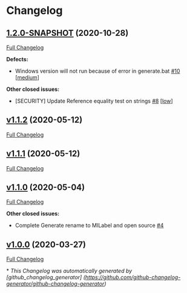 # Changelog

## [1.2.0-SNAPSHOT](https://github.com/NASA-PDS/mi-label/tree/1.2.0-SNAPSHOT) (2020-10-28)

[Full Changelog](https://github.com/NASA-PDS/mi-label/compare/v1.1.2...1.2.0-SNAPSHOT)

**Defects:**

- Windows version will not run because of error in generate.bat [\#10](https://github.com/NASA-PDS/mi-label/issues/10) [[medium](https://github.com/NASA-PDS/mi-label/labels/medium)]

**Other closed issues:**

- \[SECURITY\] Update Reference equality test on strings [\#8](https://github.com/NASA-PDS/mi-label/issues/8) [[low](https://github.com/NASA-PDS/mi-label/labels/low)]

## [v1.1.2](https://github.com/NASA-PDS/mi-label/tree/v1.1.2) (2020-05-12)

[Full Changelog](https://github.com/NASA-PDS/mi-label/compare/v1.1.1...v1.1.2)

## [v1.1.1](https://github.com/NASA-PDS/mi-label/tree/v1.1.1) (2020-05-12)

[Full Changelog](https://github.com/NASA-PDS/mi-label/compare/v1.1.0...v1.1.1)

## [v1.1.0](https://github.com/NASA-PDS/mi-label/tree/v1.1.0) (2020-05-04)

[Full Changelog](https://github.com/NASA-PDS/mi-label/compare/v1.0.0...v1.1.0)

**Other closed issues:**

- Complete Generate rename to MILabel and open source [\#4](https://github.com/NASA-PDS/mi-label/issues/4)

## [v1.0.0](https://github.com/NASA-PDS/mi-label/tree/v1.0.0) (2020-03-27)

[Full Changelog](https://github.com/NASA-PDS/mi-label/compare/6b9b829e9965ce053b425ca3334e9e0341847627...v1.0.0)



\* *This Changelog was automatically generated       by [github_changelog_generator]      (https://github.com/github-changelog-generator/github-changelog-generator)*
